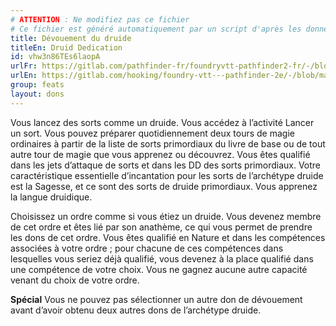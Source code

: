 ```yaml
---
# ATTENTION : Ne modifiez pas ce fichier
# Ce fichier est généré automatiquement par un script d'après les données du module Foundry VTT officiel et de sa traduction
title: Dévouement du druide
titleEn: Druid Dedication
id: vhw3n86TEs6laopA
urlFr: https://gitlab.com/pathfinder-fr/foundryvtt-pathfinder2-fr/-/blob/master/data/feats/vhw3n86TEs6laopA.htm
urlEn: https://gitlab.com/hooking/foundry-vtt---pathfinder-2e/-/blob/master/packs/data/feats.db/druid-dedication.json
group: feats
layout: dons
---
```

Vous lancez des sorts comme un druide. Vous accédez à l’activité Lancer un sort. Vous pouvez préparer quotidiennement deux tours de magie ordinaires à partir de la liste de sorts primordiaux du livre de base ou de tout autre tour de magie que vous apprenez ou découvrez. Vous êtes qualifié dans les jets d’attaque de sorts et dans les DD des sorts primordiaux. Votre caractéristique essentielle d’incantation pour les sorts de l’archétype druide est la Sagesse, et ce sont des sorts de druide primordiaux. Vous apprenez la langue druidique.

Choisissez un ordre comme si vous étiez un druide. Vous devenez membre de cet ordre et êtes lié par son anathème, ce qui vous permet de prendre les dons de cet ordre. Vous êtes qualifié en Nature et dans les compétences associées à votre ordre ; pour chacune de ces compétences dans lesquelles vous seriez déjà qualifié, vous devenez à la place qualifié dans une compétence de votre choix. Vous ne gagnez aucune autre capacité venant du choix de votre ordre.

**Spécial** Vous ne pouvez pas sélectionner un autre don de dévouement avant d’avoir obtenu deux autres dons de l’archétype druide.


